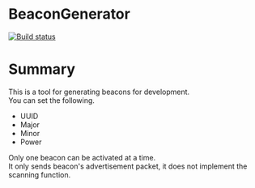 # BeaconGenerator

[![Build status](https://ci.appveyor.com/api/projects/status/6ass06krioag9tow?svg=true)](https://ci.appveyor.com/project/Tak1wa/beacongenerator)

# Summary
This is a tool for generating beacons for development.  
You can set the following.

- UUID
- Major
- Minor
- Power

Only one beacon can be activated at a time.  
It only sends beacon's advertisement packet, it does not implement the scanning function.
